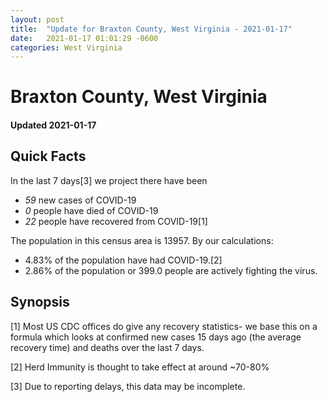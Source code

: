 ```yaml
---
layout: post
title:  "Update for Braxton County, West Virginia - 2021-01-17"
date:   2021-01-17 01:01:29 -0600
categories: West Virginia
---
```


# Braxton County, West Virginia
#### Updated 2021-01-17

## Quick Facts

In the last 7 days[3] we project there have been
- *59* new cases of COVID-19
- *0* people have died of COVID-19
- *22* people have recovered from COVID-19[1]

The population in this census area is 13957. By our calculations:
- 4.83% of the population have had COVID-19.[2]
- 2.86% of the population or 399.0 people are actively fighting the virus.

## Synopsis




[1] Most US CDC offices do give any recovery statistics- we base this on a formula which looks at confirmed new cases
15 days ago (the average recovery time) and deaths over the last 7 days.

[2] Herd Immunity is thought to take effect at around ~70-80%

[3] Due to reporting delays, this data may be incomplete.
 
    